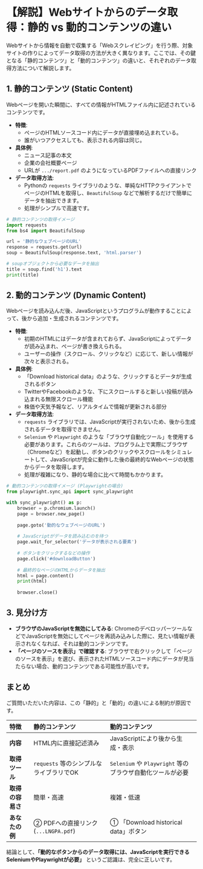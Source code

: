 # 【解説】Webサイトからのデータ取得：静的 vs 動的コンテンツの違い

Webサイトから情報を自動で収集する「Webスクレイピング」を行う際、対象サイトの作りによってデータ取得の方法が大きく異なります。ここでは、その鍵となる「静的コンテンツ」と「動的コンテンツ」の違いと、それぞれのデータ取得方法について解説します。

## 1. 静的コンテンツ (Static Content)

Webページを開いた瞬間に、すべての情報がHTMLファイル内に記述されているコンテンツです。

-   **特徴**:
    -   ページのHTMLソースコード内にデータが直接埋め込まれている。
    -   誰がいつアクセスしても、表示される内容は同じ。
-   **具体例**:
    -   ニュース記事の本文
    -   企業の会社概要ページ
    -   URLが `.../report.pdf` のようになっているPDFファイルへの直接リンク
-   **データ取得方法**:
    -   Pythonの `requests` ライブラリのような、単純なHTTPクライアントでページのHTMLを取得し、`BeautifulSoup` などで解析するだけで簡単にデータを抽出できます。
    -   処理がシンプルで高速です。

```python
# 静的コンテンツの取得イメージ
import requests
from bs4 import BeautifulSoup

url = '静的なウェブページのURL'
response = requests.get(url)
soup = BeautifulSoup(response.text, 'html.parser')

# soupオブジェクトから必要なデータを抽出
title = soup.find('h1').text
print(title)
```

## 2. 動的コンテンツ (Dynamic Content)

Webページを読み込んだ後、JavaScriptというプログラムが動作することによって、後から追加・生成されるコンテンツです。

-   **特徴**:
    -   初期のHTMLにはデータが含まれておらず、JavaScriptによってデータが読み込まれ、ページが書き換えられる。
    -   ユーザーの操作（スクロール、クリックなど）に応じて、新しい情報が次々と表示される。
-   **具体例**:
    -   「Download historical data」のような、クリックするとデータが生成されるボタン
    -   TwitterやFacebookのような、下にスクロールすると新しい投稿が読み込まれる無限スクロール機能
    -   株価や天気予報など、リアルタイムで情報が更新される部分
-   **データ取得方法**:
    -   `requests` ライブラリでは、JavaScriptが実行されないため、後から生成されるデータを取得できません。
    -   `Selenium` や `Playwright` のような「ブラウザ自動化ツール」を使用する必要があります。これらのツールは、プログラム上で実際にブラウザ（Chromeなど）を起動し、ボタンのクリックやスクロールをシミュレートして、JavaScriptが完全に動作した後の最終的なWebページの状態からデータを取得します。
    -   処理が複雑になり、静的な場合に比べて時間もかかります。

```python
# 動的コンテンツの取得イメージ (Playwrightの場合)
from playwright.sync_api import sync_playwright

with sync_playwright() as p:
    browser = p.chromium.launch()
    page = browser.new_page()
    
    page.goto('動的なウェブページのURL')
    
    # JavaScriptがデータを読み込むのを待つ
    page.wait_for_selector('データが表示される要素') 
    
    # ボタンをクリックするなどの操作
    page.click('#downloadButton')
    
    # 最終的なページのHTMLからデータを抽出
    html = page.content()
    print(html)
    
    browser.close()
```

## 3. 見分け方

-   **ブラウザのJavaScriptを無効にしてみる**: ChromeのデベロッパーツールなどでJavaScriptを無効にしてページを再読み込みした際に、見たい情報が表示されなくなれば、それは動的コンテンツです。
-   **「ページのソースを表示」で確認する**: ブラウザで右クリックして「ページのソースを表示」を選び、表示されたHTMLソースコード内にデータが見当たらない場合、動的コンテンツである可能性が高いです。

## まとめ

ご質問いただいた内容は、この「静的」と「動的」の違いによる制約が原因です。

| 特徴           | 静的コンテンツ                                 | 動的コンテンツ                                             |
| :------------- | :--------------------------------------------- | :--------------------------------------------------------- |
| **内容**       | HTML内に直接記述済み                           | JavaScriptにより後から生成・表示                         |
| **取得ツール** | `requests` 等のシンプルなライブラリでOK        | `Selenium` や `Playwright` 等のブラウザ自動化ツールが必要 |
| **取得の容易さ** | 簡単・高速                                     | 複雑・低速                                                 |
| **あなたの例** | ② PDFへの直接リンク (`...LNGPA.pdf`) | ① 「Download historical data」ボタン                     |

結論として、**「動的なボタンからのデータ取得には、JavaScriptを実行できるSeleniumやPlaywrightが必要」** というご認識は、完全に正しいです。
